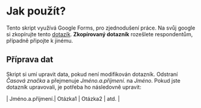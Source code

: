 # Jak použít?

Tento skript využívá Google Forms, pro zjednodušení práce. Na svůj google si zkopírujte tento [dotazík](https://drive.google.com/drive/folders/1kYbVO0qkEhbjKaVm0HKAjWdFvc6rOiRp?usp=sharing). **Zkopírovaný dotazník** rozešlete respondentům, případně připojte k jinému.

## Příprava dat

Skript si umí upravit data, pokud není modifikován dotazník. Odstraní *Časová značka* a přejmenuje *Jméno.a.příjmení.* na *Jméno*. Pokud jste dotazník upravovali, je potřeba ho následovně upravit:

| Jméno.a.přijmení.| Otázka1 | Otázka2 | atd. |
